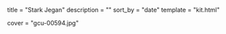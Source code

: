 
title = "Stark Jegan"
description = ""
sort_by = "date"
template = "kit.html"


cover = "gcu-00594.jpg"
